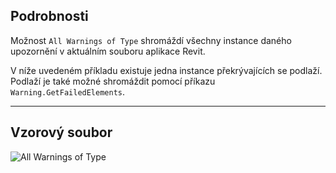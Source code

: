 ## Podrobnosti
Možnost `All Warnings of Type` shromáždí všechny instance daného upozornění v aktuálním souboru aplikace Revit.

V níže uvedeném příkladu existuje jedna instance překrývajících se podlaží. Podlaží je také možné shromáždit pomocí příkazu `Warning.GetFailedElements`.
___
## Vzorový soubor

![All Warnings of Type](./DSRevitNodesUI.AllWarningsOfType_img.jpg)
